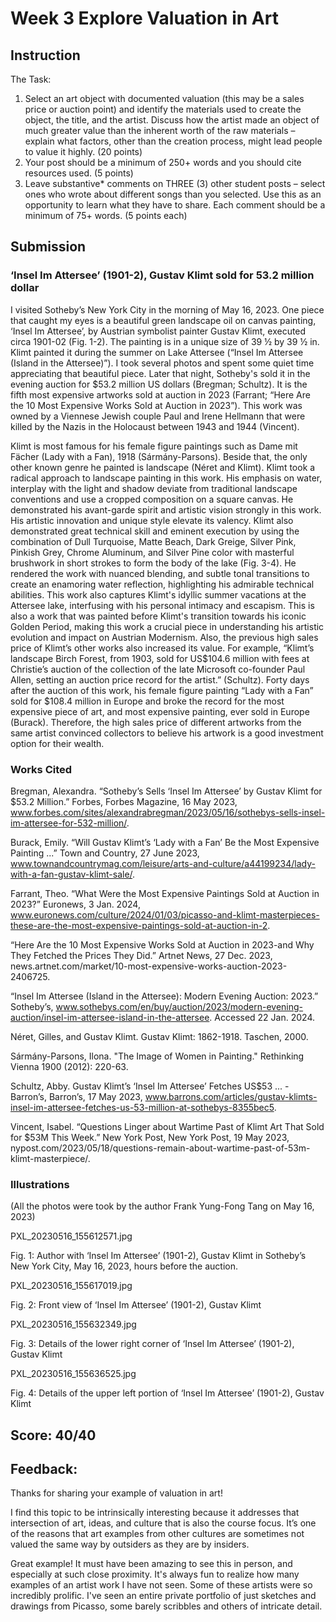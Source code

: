 # Week 3 Explore Valuation in Art
## Instruction

The Task:

1. Select an art object with documented valuation (this may be a sales price or auction point) and identify the materials used to create the object, the title, and the artist. Discuss how the artist made an object of much greater value than the inherent worth of the raw materials – explain what factors, other than the creation process, might lead people to value it highly. (20 points)
1. Your post should be a minimum of 250+ words and you should cite resources used. (5 points)
1. Leave substantive* comments on THREE (3) other student posts – select ones who wrote about different songs than you selected. Use this as an opportunity to learn what they have to share. Each comment should be a minimum of 75+ words. (5 points each)

## Submission
### ‘Insel Im Attersee’ (1901-2), Gustav Klimt sold for 53.2 million dollar

I visited Sotheby’s New York City in the morning of May 16, 2023. One piece that caught my eyes is a beautiful green landscape oil on canvas painting, ‘Insel Im Attersee’, by Austrian symbolist painter Gustav Klimt, executed circa 1901-02 (Fig. 1-2). The painting is in a unique size of 39 ½ by 39 ½ in. Klimt painted it during the summer on Lake Attersee (“Insel Im Attersee (Island in the Attersee)”). I took several photos and spent some quiet time appreciating that beautiful piece. Later that night, Sotheby's sold it in the evening auction for $53.2 million US dollars (Bregman; Schultz). It is the fifth most expensive artworks sold at auction in 2023 (Farrant; “Here Are the 10 Most Expensive Works Sold at Auction in 2023”). This work was owned by a Viennese Jewish couple Paul and Irene Hellmann that were killed by the Nazis in the Holocaust between 1943 and 1944 (Vincent).

Klimt is most famous for his female figure paintings such as Dame mit Fächer (Lady with a Fan), 1918 (Sármány-Parsons). Beside that, the only other known genre he painted is landscape (Néret and Klimt). Klimt took a radical approach to landscape painting in this work. His emphasis on water, interplay with the light and shadow deviate from traditional landscape conventions and use a cropped composition on a square canvas. He demonstrated his avant-garde spirit and artistic vision strongly in this work. His artistic innovation and unique style elevate its valency. Klimt also demonstrated great technical skill and eminent execution by using the combination of Dull Turquoise, Matte Beach, Dark Greige, Silver Pink, Pinkish Grey, Chrome Aluminum, and Silver Pine color with masterful brushwork in short strokes to form the body of the lake (Fig. 3-4). He rendered the work with nuanced blending, and subtle tonal transitions to create an enamoring water reflection, highlighting his admirable technical abilities. This work also captures Klimt's idyllic summer vacations at the Attersee lake, interfusing with his personal intimacy and escapism. This is also a work that was painted before Klimt's transition towards his iconic Golden Period, making this work a crucial piece in understanding his artistic evolution and impact on Austrian Modernism. Also, the previous high sales price of Klimt’s other works also increased its value. For example, “Klimt’s landscape Birch Forest, from 1903, sold for US$104.6 million with fees at Christie’s auction of the collection of the late Microsoft co-founder Paul Allen, setting an auction price record for the artist.” (Schultz). Forty days after the auction of this work, his female figure painting “Lady with a Fan” sold for $108.4 million in Europe and broke the record for the most expensive piece of art, and most expensive painting, ever sold in Europe (Burack). Therefore, the high sales price of different artworks from the same artist convinced collectors to believe his artwork is a good investment option for their wealth.  

### Works Cited
Bregman, Alexandra. “Sotheby’s Sells ‘Insel Im Attersee’ by Gustav Klimt for $53.2 Million.” Forbes, Forbes Magazine, 16 May 2023, www.forbes.com/sites/alexandrabregman/2023/05/16/sothebys-sells-insel-im-attersee-for-532-million/. 

Burack, Emily. “Will Gustav Klimt’s ‘Lady with a Fan’ Be the Most Expensive Painting ...” Town and Country, 27 June 2023, www.townandcountrymag.com/leisure/arts-and-culture/a44199234/lady-with-a-fan-gustav-klimt-sale/. 

Farrant, Theo. “What Were the Most Expensive Paintings Sold at Auction in 2023?” Euronews, 3 Jan. 2024, www.euronews.com/culture/2024/01/03/picasso-and-klimt-masterpieces-these-are-the-most-expensive-paintings-sold-at-auction-in-2. 

“Here Are the 10 Most Expensive Works Sold at Auction in 2023-and Why They Fetched the Prices They Did.” Artnet News, 27 Dec. 2023, news.artnet.com/market/10-most-expensive-works-auction-2023-2406725. 

“Insel Im Attersee (Island in the Attersee): Modern Evening Auction: 2023.” Sotheby’s, www.sothebys.com/en/buy/auction/2023/modern-evening-auction/insel-im-attersee-island-in-the-attersee. Accessed 22 Jan. 2024.    

Néret, Gilles, and Gustav Klimt. Gustav Klimt: 1862-1918. Taschen, 2000.

Sármány-Parsons, Ilona. "The Image of Women in Painting." Rethinking Vienna 1900 (2012): 220-63.

Schultz, Abby. Gustav Klimt’s ‘Insel Im Attersee’ Fetches US$53 ... - Barron’s, Barron’s, 17 May 2023, www.barrons.com/articles/gustav-klimts-insel-im-attersee-fetches-us-53-million-at-sothebys-8355bec5. 

Vincent, Isabel. “Questions Linger about Wartime Past of Klimt Art That Sold for $53M This Week.” New York Post, New York Post, 19 May 2023, nypost.com/2023/05/18/questions-remain-about-wartime-past-of-53m-klimt-masterpiece/.

### Illustrations

(All the photos were took by the author Frank Yung-Fong Tang on May 16, 2023)

PXL_20230516_155612571.jpg

Fig. 1: Author with ‘Insel Im Attersee’ (1901-2), Gustav Klimt in Sotheby’s New York City, May 16, 2023, hours before the auction.

PXL_20230516_155617019.jpg

Fig. 2: Front view of ‘Insel Im Attersee’ (1901-2), Gustav Klimt

PXL_20230516_155632349.jpg

Fig. 3: Details of the lower right corner of ‘Insel Im Attersee’ (1901-2), Gustav Klimt

PXL_20230516_155636525.jpg

Fig. 4: Details of the upper left portion of ‘Insel Im Attersee’ (1901-2), Gustav Klimt

## Score: 40/40
## Feedback:
Thanks for sharing your example of valuation in art! 

I find this topic to be intrinsically interesting because it addresses that intersection of art, ideas, and culture that is also the course focus. It’s one of the reasons that art examples from other cultures are sometimes not valued the same way by outsiders as they are by insiders. 

Great example! It must have been amazing to see this in person, and especially at such close proximity. It's always fun to realize how many examples of an artist work I have not seen. Some of these artists were so incredibly prolific. I've seen an entire private portfolio of just sketches and drawings from Picasso, some barely scribbles and others of intricate detail.

